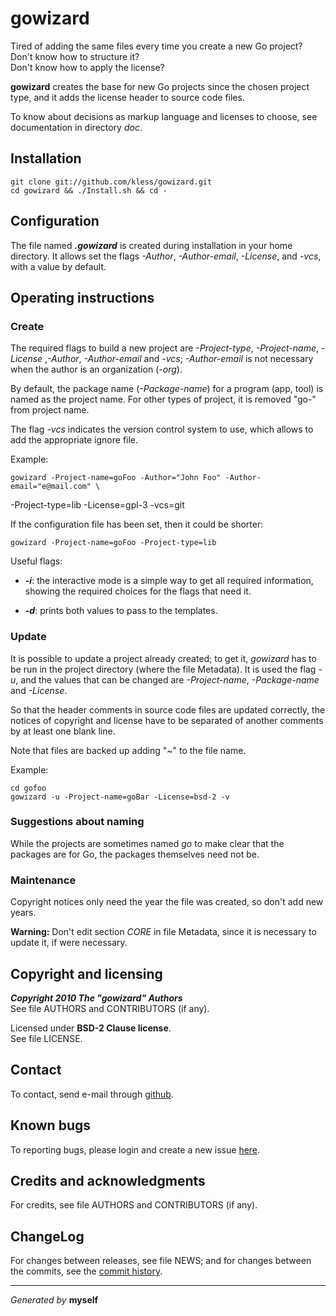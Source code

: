 gowizard
========

Tired of adding the same files every time you create a new Go project?  
Don't know how to structure it?  
Don't know how to apply the license?

**gowizard** creates the base for new Go projects since the chosen project
type, and it adds the license header to source code files.

To know about decisions as markup language and licenses to choose, see
documentation in directory *doc*.


## Installation

	git clone git://github.com/kless/gowizard.git
	cd gowizard && ./Install.sh && cd -


## Configuration

The file named ***.gowizard*** is created during installation in your home
directory. It allows set the flags *-Author*, *-Author-email*, *-License*, and
*-vcs*, with a value by default.


## Operating instructions

### Create

The required flags to build a new project are *-Project-type*, *-Project-name*,
*-License* ,*-Author*, *-Author-email* and *-vcs*; *-Author-email* is not
necessary when the author is an organization (*-org*).

By default, the package name (*-Package-name*) for a program (app, tool) is
named as the project name. For other types of project, it is removed "go-" from
project name.

The flag *-vcs* indicates the version control system to use, which allows to add
the appropriate ignore file.

Example:

	gowizard -Project-name=goFoo -Author="John Foo" -Author-email="e@mail.com" \
-Project-type=lib -License=gpl-3 -vcs=git

If the configuration file has been set, then it could be shorter:

	gowizard -Project-name=goFoo -Project-type=lib

Useful flags:

+ ***-i***: the interactive mode is a simple way to get all required
information, showing the required choices for the flags that need it.

+ ***-d***: prints both values to pass to the templates.

### Update

It is possible to update a project already created; to get it, *gowizard* has to
be run in the project directory (where the file Metadata). It is used the flag
*-u*, and the values that can be changed are *-Project-name*, *-Package-name*
and *-License*.

So that the header comments in source code files are updated correctly, the
notices of copyright and license have to be separated of another comments by at
least one blank line.

Note that files are backed up adding "~" to the file name.

Example:

	cd gofoo
	gowizard -u -Project-name=goBar -License=bsd-2 -v

### Suggestions about naming

While the projects are sometimes named *go* to make clear that the packages are
for Go, the packages themselves need not be.

### Maintenance

Copyright notices only need the year the file was created, so don't add new
years.

**Warning:** Don't edit section *CORE* in file Metadata, since it is necessary
to update it, if were necessary.


## Copyright and licensing

***Copyright 2010  The "gowizard" Authors***  
See file AUTHORS and CONTRIBUTORS (if any).

Licensed under **BSD-2 Clause license**.  
See file LICENSE.


## Contact

To contact, send e-mail through [github][1].


## Known bugs

To reporting bugs, please login and create a new issue [here][2].


## Credits and acknowledgments

For credits, see file AUTHORS and CONTRIBUTORS (if any).


## ChangeLog

For changes between releases, see file NEWS; and for changes between the commits,
see the [commit history][3].


* * *
*Generated by* **myself**


[1]: http://github.com/kless
[2]: http://github.com/kless/gowizard/issues
[3]: http://github.com/kless/gowizard/commits/master

